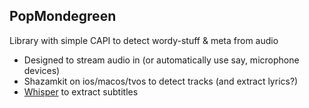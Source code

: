PopMondegreen
------------
Library with simple CAPI to detect wordy-stuff & meta from audio
- Designed to stream audio in (or automatically use say, microphone devices)
- Shazamkit on ios/macos/tvos to detect tracks (and extract lyrics?)
- [Whisper](https://github.com/ggerganov/whisper.cpp) to extract subtitles
